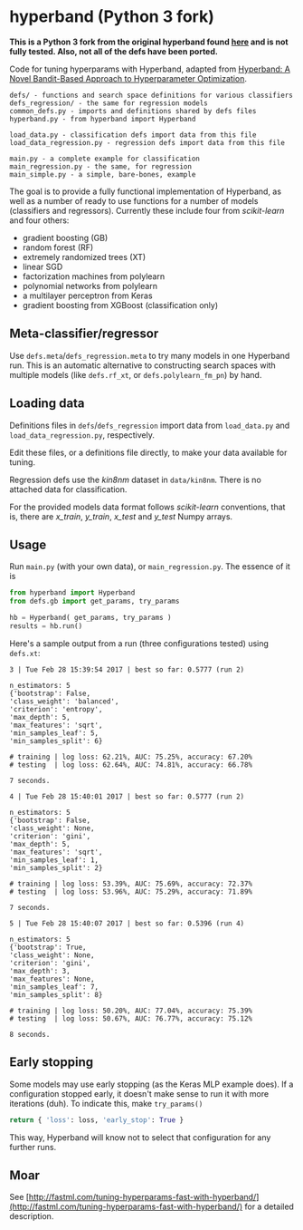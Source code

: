 hyperband (Python 3 fork)
=========

__This is a Python 3 fork from the original hyperband found [here](https://github.com/zygmuntz/hyperband) and is not fully tested. Also, not all of the defs have been ported.__

Code for tuning hyperparams with Hyperband, adapted from [Hyperband: A Novel Bandit-Based Approach to Hyperparameter Optimization](https://people.eecs.berkeley.edu/~kjamieson/hyperband.html). 

	defs/ - functions and search space definitions for various classifiers
	defs_regression/ - the same for regression models
	common_defs.py - imports and definitions shared by defs files
	hyperband.py - from hyperband import Hyperband
	
	load_data.py - classification defs import data from this file
	load_data_regression.py - regression defs import data from this file
	
	main.py - a complete example for classification
	main_regression.py - the same, for regression
	main_simple.py - a simple, bare-bones, example	

The goal is to provide a fully functional implementation of Hyperband, as well as a number of ready to use functions for a number of models (classifiers and regressors). Currently these include four from _scikit-learn_ and four others:

* gradient boosting (GB)
* random forest (RF)
* extremely randomized trees (XT)
* linear SGD
* factorization machines from polylearn
* polynomial networks from polylearn
* a multilayer perceptron from Keras
* gradient boosting from XGBoost (classification only)

Meta-classifier/regressor
-------------------------

Use `defs.meta`/`defs_regression.meta` to try many models in one Hyperband run. This is an automatic alternative to constructing search spaces with multiple models (like `defs.rf_xt`, or `defs.polylearn_fm_pn`) by hand.

Loading data
------------

Definitions files in `defs`/`defs_regression` import data from `load_data.py` and `load_data_regression.py`, respectively.

Edit these files, or a definitions file directly, to make your data available for tuning.

Regression defs use the _kin8nm_ dataset in `data/kin8nm`. There is no attached data for classification.

For the provided models data format follows _scikit-learn_ conventions, that is, there are _x_train_, _y_train_, _x_test_ and _y_test_ Numpy arrays.

Usage
-----

Run `main.py` (with your own data), or `main_regression.py`. The essence of it is

```python
from hyperband import Hyperband
from defs.gb import get_params, try_params

hb = Hyperband( get_params, try_params )
results = hb.run()
```

Here's a sample output from a run (three configurations tested) using `defs.xt`:

	3 | Tue Feb 28 15:39:54 2017 | best so far: 0.5777 (run 2)

	n_estimators: 5
	{'bootstrap': False,
	'class_weight': 'balanced',
	'criterion': 'entropy',
	'max_depth': 5,
	'max_features': 'sqrt',
	'min_samples_leaf': 5,
	'min_samples_split': 6}

	# training | log loss: 62.21%, AUC: 75.25%, accuracy: 67.20%
	# testing  | log loss: 62.64%, AUC: 74.81%, accuracy: 66.78%

	7 seconds.

	4 | Tue Feb 28 15:40:01 2017 | best so far: 0.5777 (run 2)

	n_estimators: 5
	{'bootstrap': False,
	'class_weight': None,
	'criterion': 'gini',
	'max_depth': 5,
	'max_features': 'sqrt',
	'min_samples_leaf': 1,
	'min_samples_split': 2}

	# training | log loss: 53.39%, AUC: 75.69%, accuracy: 72.37%
	# testing  | log loss: 53.96%, AUC: 75.29%, accuracy: 71.89%

	7 seconds.

	5 | Tue Feb 28 15:40:07 2017 | best so far: 0.5396 (run 4)

	n_estimators: 5
	{'bootstrap': True,
	'class_weight': None,
	'criterion': 'gini',
	'max_depth': 3,
	'max_features': None,
	'min_samples_leaf': 7,
	'min_samples_split': 8}

	# training | log loss: 50.20%, AUC: 77.04%, accuracy: 75.39%
	# testing  | log loss: 50.67%, AUC: 76.77%, accuracy: 75.12%

	8 seconds.
	
Early stopping
--------------

Some models may use early stopping (as the Keras MLP example does). If a configuration  stopped early, it doesn't make sense to run it with more iterations (duh). To indicate this, make `try_params()`

```python
return { 'loss': loss, 'early_stop': True }
```
	
This way, Hyperband will know not to select that configuration for any further runs.

Moar
----

See [http://fastml.com/tuning-hyperparams-fast-with-hyperband/](http://fastml.com/tuning-hyperparams-fast-with-hyperband/) for a detailed description.

